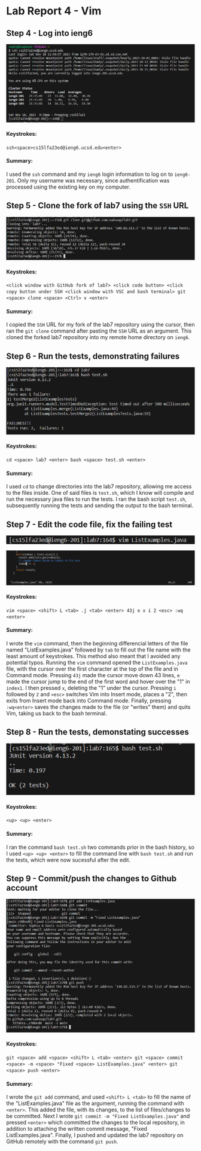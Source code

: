 # Lab Report 4 - Vim

## Step 4 - Log into ieng6

![Image](scLR4/step4Login.png)

#### Keystrokes:

`ssh<space>cs15lfa23ed@ieng6.ucsd.edu<enter>`

#### Summary:

I used the `ssh` command and my `ieng6` login information to log on to `ieng6-201`. Only my username was necessary, since authentification was processed using the existing key on my computer. 

## Step 5 - Clone the fork of lab7 using the `SSH` URL

![Image](scLR4/step5CloneSSH.png)

#### Keystrokes:

`<click window with GitHub fork of lab7> <click code button> <click copy button under SSH <click window with VSC and bash terminal> git <space> clone <space> <Ctrl> v <enter>`

#### Summary:

I copied the `SSH` URL for my fork of the lab7 repository using the cursor, then ran the `git clone` command after pasting the `SSH` URL as an argument. This cloned the forked lab7 repository into my remote home directory on `ieng6`.

## Step 6 - Run the tests, demonstrating failures

![Image](scLR4/step6RunFailedTest.png)

#### Keystrokes:

`cd <space> lab7 <enter>
bash <space> test.sh <enter>`

#### Summary:

I used `cd` to change directories into the lab7 repository, allowing me access to the files inside. One of said files is `test.sh`, which I know will compile and run the necessary java files to run the tests. I ran the bash script `test.sh`, subsequently running the tests and sending the output to the bash terminal.


## Step 7 - Edit the code file, fix the failing test

![Image](scLR4/step7VimCall.png)

![Image](scLR4/step7EditCode.png)

#### Keystrokes:

`vim <space> <shift> L <tab> .j <tab> <enter>
43j e x i 2 <esc>
:wq <enter>`

#### Summary:

I wrote the `vim` command, then the beginning differencial letters of the file named "ListExamples.java" followed by `tab` to fill out the file name with the least amount of keystrokes. This method also meant that I avoided any potential typos. Running the `vim` command opened the `ListExamples.java` file, with the cursor over the first character at the top of the file and in Command mode. Pressing `43j` made the cursor move down 43 lines, `e` made the cursor jump to the end of the first word and hover over the "1" in `index1`. I then pressed `x`, deleting the "1" under the cursor. Pressing `i` followed by `2` and `<esc>` switches Vim into Insert mode, places a "2", then exits from Insert mode back into Command mode. Finally, pressing `:wq<enter>` saves the changes made to the file (or "writes" them) and quits Vim, taking us back to the bash terminal.

## Step 8 - Run the tests, demonstating successes

![Image](scLR4/step8RunSucessTests.png)

#### Keystrokes:

`<up> <up> <enter>`

#### Summary:

I ran the command `bash test.sh` two commands prior in the bash history, so I used `<up> <up> <enter>` to fill the command line with `bash test.sh` and run the tests, which were now sucessful after the edit. 

## Step 9 - Commit/push the changes to Github account

![Image](scLR4/step9CommitPush.png)

#### Keystrokes:

`git <space> add <space> <shift> L <tab> <enter>
git <space> commit <space> -m <space> "Fixed <space> ListExamples.java" <enter>
git <space> push <enter>`

#### Summary:

I wrote the `git add` command, and used `<shift> L <tab>` to fill the name of the "ListExamples.java" file as the argument, running the command with `<enter>`. This added the file, with its changes, to the list of files/changes to be committed. Next I wrote `git commit -m "Fixed ListExamples.java"` and pressed `<enter>` which committed the changes to the local repository, in addition to attaching the written commit message, "Fixed ListExamples.java". Finally, I pushed and updated the lab7 repository on GitHub remotely with the command `git push`. 




